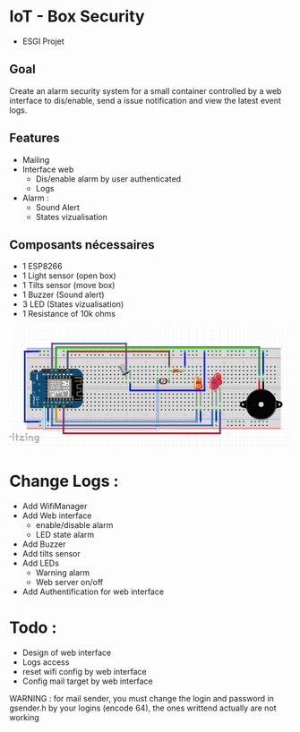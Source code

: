 # IoT - Box Security

 - ESGI Projet
 
Goal
--------

 Create an alarm security system for a small container controlled by a web interface to dis/enable, send a issue notification and view the latest event logs. 
 
Features
---------------

- Mailing
- Interface web
  - Dis/enable alarm by user authenticated
  - Logs
- Alarm :
  - Sound Alert
  - States vizualisation

Composants nécessaires 
----------------------

- 1 ESP8266
- 1 Light sensor (open box)
- 1 Tilts sensor (move box)
- 1 Buzzer (Sound alert)
- 3 LED (States vizualisation)
- 1 Resistance of 10k ohms

![SCHEMA](https://raw.githubusercontent.com/SOLenG/IoT-Box_Security/master/doc/montage_boxsecurity.png)

# Change Logs :

* Add WifiManager
* Add Web interface 
  * enable/disable alarm
  * LED state alarm
* Add Buzzer
* Add tilts sensor
* Add LEDs
  * Warning alarm
  * Web server on/off
* Add Authentification for web interface

# Todo :
* Design of web interface
* Logs access
* reset wifi config by web interface
* Config mail target by web interface

WARNING : for mail sender, you must change the login and password in gsender.h by your logins (encode 64), 
the ones writtend actually are not working

